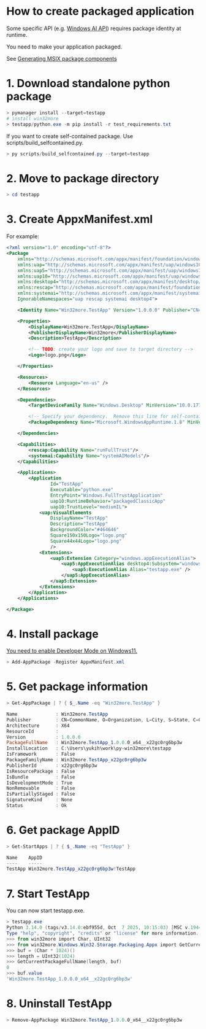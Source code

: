 # How to create packaged application

Some specific API (e.g. [Windows AI API](https://learn.microsoft.com/en-us/windows/ai/apis/troubleshooting)) requires package identity at runtime.

You need to make your application packaged.

See [Generating MSIX package components](https://learn.microsoft.com/en-us/windows/msix/desktop/desktop-to-uwp-manual-conversion)

# 1. Download standalone python package

```powershell
> pymanager install --target=testapp
# install win32more
> testapp/python.exe -m pip install -r test_requirements.txt
```

If you want to create self-contained package.  Use scripts/build_selfcontained.py.

```powershell
> py scripts/build_selfcontained.py --target=testapp
```

# 2. Move to package directory

```powershell
> cd testapp
```

# 3. Create AppxManifest.xml

For example:

```xml
<?xml version="1.0" encoding="utf-8"?>
<Package
    xmlns="http://schemas.microsoft.com/appx/manifest/foundation/windows10"
    xmlns:uap="http://schemas.microsoft.com/appx/manifest/uap/windows10"
    xmlns:uap5="http://schemas.microsoft.com/appx/manifest/uap/windows10/5"
    xmlns:uap10="http://schemas.microsoft.com/appx/manifest/uap/windows10/10"
    xmlns:desktop4="http://schemas.microsoft.com/appx/manifest/desktop/windows10/4"
    xmlns:rescap="http://schemas.microsoft.com/appx/manifest/foundation/windows10/restrictedcapabilities"
    xmlns:systemai="http://schemas.microsoft.com/appx/manifest/systemai/windows10"
    IgnorableNamespaces="uap rescap systemai desktop4">

    <Identity Name="Win32more.TestApp" Version="1.0.0.0" Publisher="CN=CommonName, O=Organization, L=City, S=State, C=Country" ProcessorArchitecture="x64" />

    <Properties>
        <DisplayName>Win32more.TestApp</DisplayName>
        <PublisherDisplayName>Win32more</PublisherDisplayName>
        <Description>TestApp</Description>

        <!-- TODO: create your logo and save to target directory -->
        <Logo>logo.png</Logo>

    </Properties>

    <Resources>
        <Resource Language="en-us" />
    </Resources>

    <Dependencies>
        <TargetDeviceFamily Name="Windows.Desktop" MinVersion="10.0.17763.0" MaxVersionTested="10.0.26226.0" />

        <!-- Specify your dependency.  Remove this line for self-contained package. -->
        <PackageDependency Name="Microsoft.WindowsAppRuntime.1.8" MinVersion="8000.0.0.0" Publisher="CN=Microsoft Corporation, O=Microsoft Corporation, L=Redmond, S=Washington, C=US" />

    </Dependencies>

    <Capabilities>
        <rescap:Capability Name="runFullTrust"/>
        <systemai:Capability Name="systemAIModels"/>
    </Capabilities>

    <Applications>
        <Application
                Id="TestApp"
                Executable="python.exe"
                EntryPoint="Windows.FullTrustApplication"
                uap10:RuntimeBehavior="packagedClassicApp"
                uap10:TrustLevel="mediumIL">
            <uap:VisualElements
                DisplayName="TestApp"
                Description="TestApp"
                BackgroundColor="#464646"
                Square150x150Logo="logo.png"
                Square44x44Logo="logo.png"
                />
            <Extensions>
                <uap5:Extension Category="windows.appExecutionAlias">
                    <uap5:AppExecutionAlias desktop4:Subsystem="windows">
                        <uap5:ExecutionAlias Alias="testapp.exe" />
                    </uap5:AppExecutionAlias>
                </uap5:Extension>
            </Extensions>
        </Application>
    </Applications>

</Package>
```

# 4. Install package

[You need to enable Developer Mode on Windows11.](https://learn.microsoft.com/en-us/windows/apps/get-started/enable-your-device-for-development)

```powershell
> Add-AppPackage -Register AppxManifest.xml
```

# 5. Get package information
```powershell
> Get-AppPackage | ? { $_.Name -eq "Win32more.TestApp" }

Name              : Win32more.TestApp
Publisher         : CN=CommonName, O=Organization, L=City, S=State, C=Country
Architecture      : X64
ResourceId        :
Version           : 1.0.0.0
PackageFullName   : Win32more.TestApp_1.0.0.0_x64__x22gc0rg6bp3w
InstallLocation   : C:\Users\yukih\work\py-win32more\testapp
IsFramework       : False
PackageFamilyName : Win32more.TestApp_x22gc0rg6bp3w
PublisherId       : x22gc0rg6bp3w
IsResourcePackage : False
IsBundle          : False
IsDevelopmentMode : True
NonRemovable      : False
IsPartiallyStaged : False
SignatureKind     : None
Status            : Ok
```

# 6. Get package AppID

```powershell
> Get-StartApps | ? { $_.Name -eq "TestApp" }

Name    AppID
----    -----
TestApp Win32more.TestApp_x22gc0rg6bp3w!TestApp
```

# 7. Start TestApp

You can now start testapp.exe.

```powershell
> testapp.exe
Python 3.14.0 (tags/v3.14.0:ebf955d, Oct  7 2025, 10:15:03) [MSC v.1944 64 bit (AMD64)] on win32
Type "help", "copyright", "credits" or "license" for more information.
>>> from win32more import Char, UInt32
>>> from win32more.Windows.Win32.Storage.Packaging.Appx import GetCurrentPackageFullName
>>> buf = (Char * 1024)()
>>> length = UInt32(1024)
>>> GetCurrentPackageFullName(length, buf)
0
>>> buf.value
'Win32more.TestApp_1.0.0.0_x64__x22gc0rg6bp3w'
```

# 8. Uninstall TestApp

```powershell
> Remove-AppPackage Win32more.TestApp_1.0.0.0_x64__x22gc0rg6bp3w
```

